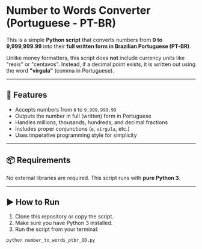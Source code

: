 # Number to Words Converter (Portuguese - PT-BR)

This is a simple **Python script** that converts numbers from **0 to 9,999,999.99** into their **full written form in Brazilian Portuguese (PT-BR)**.

Unlike money formatters, this script does **not** include currency units like "reais" or "centavos". Instead, if a decimal point exists, it is written out using the word **"vírgula"** (comma in Portuguese).

---

## 🧠 Features

- Accepts numbers from `0` to `9,999,999.99`
- Outputs the number in full (written) form in Portuguese
- Handles millions, thousands, hundreds, and decimal fractions
- Includes proper conjunctions (`e`, `vírgula`, etc.)
- Uses imperative programming style for simplicity

---

## 📦 Requirements

No external libraries are required. This script runs with **pure Python 3**.

---

## ▶️ How to Run

1. Clone this repository or copy the script.
2. Make sure you have Python 3 installed.
3. Run the script from your terminal:

```bash
python number_to_words_ptbr_OO.py